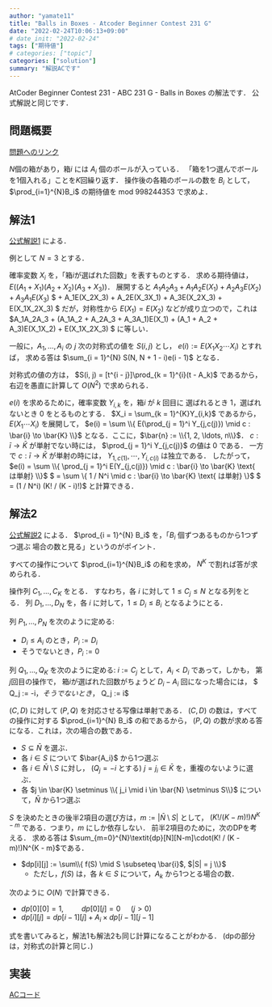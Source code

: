 ```yaml
---
author: "yamate11"
title: "Balls in Boxes - Atcoder Beginner Contest 231 G"
date: "2022-02-24T10:06:13+09:00"
# date_init: "2022-02-24"
tags: ["期待値"]
# categories: ["topic"]
categories: ["solution"]
summary: "解説ACです"
---
```


AtCoder Beginner Contest 231 - ABC 231 G - Balls in Boxes の解法です．
公式解説と同じです．

## 問題概要

[問題へのリンク](https://atcoder.jp/contests/abc231/tasks/abc231_g)

$N$個の箱があり，箱$i$ には $A_i$ 個のボールが入っている．
「箱を1つ選んでボールを1個入れる」ことを$K$回繰り返す．
操作後の各箱のボールの数を $B_i$ として，
$\prod_{i=1}^{N}B_i$ の期待値を mod 998244353 で求めよ．

## 解法1

[公式解説1](https://atcoder.jp/contests/abc231/editorial/3051) による．

例として $N=3$ とする．

確率変数 $X_i$ を，「箱$i$が選ばれた回数」を表すものとする．
求める期待値は，
$E( (A_1 + X_1)(A_2 + X_2)(A_3 + X_3) )$．
展開すると
$A_1A_2A_3 + A_1A_2E(X_1) + A_2A_3E(X_2) + A_3A_1E(X_3)$
$    + A_1E(X_2X_3) + A_2E(X_3X_1) + A_3E(X_2X_3) + E(X_1X_2X_3)
$
だが，対称性から $E(X_1) = E(X_2)$ などが成り立つので，これは
$A_1A_2A_3 + (A_1A_2 + A_2A_3 + A_3A_1)E(X_1)
    + (A_1 + A_2 + A_3)E(X_1X_2) + E(X_1X_2X_3)
$
に等しい．

一般に，$A_1, \ldots, A_i$ の $j$ 次の対称式の値を $S(i,j)$ とし，
$e(i) := E(X_1X_2\cdots X_i)$ とすれば，
求める答は $\sum_{i = 1}^{N} S(N, N + 1 - i)e(i - 1)$
となる．

対称式の値の方は，
$S(i, j) = [t^{i - j}]\prod_{k = 1}^{i}(t - A_k)$ であるから，
右辺を愚直に計算して $O(N^2)$ で求められる．

$e(i)$ を求めるために，確率変数 $Y_{i,k}$ を，箱$i$ が $k$ 回目に
選ばれるとき $1$，選ばれないとき $0$ をとるものとする．
$X_i = \sum_{k = 1}^{K}Y_{i,k}$ であるから，$E(X_1\cdots X_i)$ を展開して，
$e(i) = \sum \\{ E(\prod_{j = 1}^i Y_{j,c(j)}) \mid c : \bar{i} \to \bar{K} \\}$
となる．ここに，$\bar{n} := \\{1, 2, \ldots, n\\}$．
$c : \bar{i} \to \bar{K}$ が単射でない時には，
$\prod_{j = 1}^i Y_{j,c(j)}$ の値は 0 である．
一方で $c : \bar{i} \to \bar{K}$ が単射の時には，
$Y_{1,c(1)}, \cdots, Y_{i,c(i)}$ は独立である．
したがって，
$e(i) = \sum \\{ \prod_{j = 1}^i E(Y_{j,c(j)}) 
                  \mid c : \bar{i} \to \bar{K} \text{ は単射} \\}$
$      = \sum \\{ 1 / N^i
                  \mid c : \bar{i} \to \bar{K} \text{ は単射} \\}$
$      = (1 / N^i) (K! / (K - i)!)$
と計算できる．

## 解法2

[公式解説2](https://atcoder.jp/contests/abc231/editorial/3091) による．
$\prod_{i = 1}^{N} B_i$ を，「$B_i$ 個ずつあるものから1つずつ選ぶ
場合の数と見る」というのがポイント．

すべての操作について $\prod_{i=1}^{N}B_i$ の和を求め，
$N^K$ で割れば答が求められる．

操作列 $C_1, \ldots, C_K$ をとる．
すなわち，各 $i$ に対して $1 \leq C_j \leq N$ となる列をとる．
列 $D_1, \ldots, D_N$ を，各 $i$ に対して，$1 \leq D_i \leq B_i$
となるようにとる．
<!-- $P := \\{i \mid D_i \leq A_i\\}$ とする． -->

列 $P_1, \ldots, P_N$ を次のように定める:

* $D_i \leq A_i$ のとき，$P_i := D_i$
* そうでないとき，$P_i := 0$

列 $Q_1, \ldots, Q_K$ を次のように定める: 
$i := C_j$ として，$A_i < D_i$ であって，しかも，
第$j$回目の操作で，
箱$i$が選ばれた回数がちょうど $D_i - A_i$ 回になった場合には，
$ Q_j := -i$，そうでないとき，$ Q_j := i$

$(C, D)$ に対して $(P, Q)$ を対応させる写像は単射である．
$(C, D)$ の数は，すべての操作に対する $\prod_{i=1}^{N} B_i$ の和であるから，
$(P, Q)$ の数が求める答になる．これは，次の場合の数である．

* $S \subseteq \bar{N}$ を選ぶ．
* 各 $i \in S$ について $\bar{A_i}$ から1つ選ぶ
* 各 $i \in \bar{N} \setminus S$ に対し，
  ($Q_j = -i$ とする) $j = j_i \in \bar{K}$ を，重複のないように選ぶ．
* 各 $j \in \bar{K} \setminus \\{ j_i \mid i \in \bar{N} \setminus S\\}$
  について，$\bar{N}$ から1つ選ぶ

$S$ を決めたときの後半2項目の選び方は，$m := |\bar{N} \setminus S|$ として，
$(K! / (K - m)!)N^{K - m}$ である．つまり，$m$ にしか依存しない．
前半2項目のために，次のDPを考える．
求める答は 
$\sum_{m=0}^{N}\textit{dp}[N][N-m]\cdot(K! / (K - m)!)N^{K - m}$である．

* $dp[i][j] := \sum\\{ f(S) \mid S \subseteq \bar{i}$, $|S| = j \\}$ 
  * ただし，$f(S)$ は，各 $k \in S$ について，$A_k$ から1つとる場合の数．

次のように $O(N)$ で計算できる．

* $dp[0][0] = 1$, $\qquad dp[0][j] = 0\quad$ ($j > 0)$
* $dp[i][j] = dp[i - 1][j] + A_i \times dp[i - 1][j - 1]$

式を書いてみると，解法1も解法2も同じ計算になることがわかる．
(dpの部分は，対称式の計算と同じ．)

## 実装

[ACコード](https://atcoder.jp/contests/abc231/submissions/29614471)

